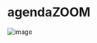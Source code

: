 # agendaZOOM


![image](https://user-images.githubusercontent.com/64655153/222718223-dde091a1-8282-427a-8fd8-739fe2323aaf.png)
